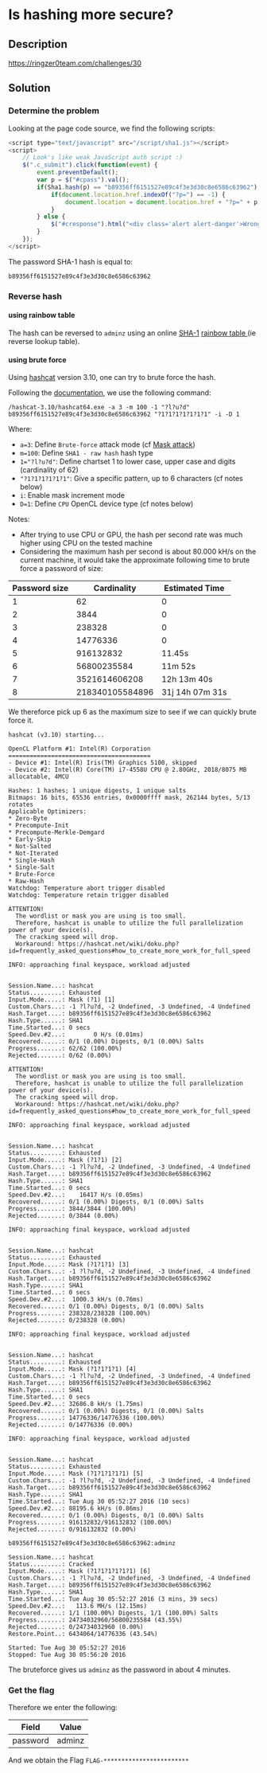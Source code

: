 # Is hashing more secure?

## Description

https://ringzer0team.com/challenges/30

## Solution

### Determine the problem
Looking at the page code source, we find the following scripts:
```javascript
<script type="text/javascript" src="/script/sha1.js"></script>
<script>
	// Look's like weak JavaScript auth script :)
	$(".c_submit").click(function(event) {
		event.preventDefault();
		var p = $("#cpass").val();
		if(Sha1.hash(p) == "b89356ff6151527e89c4f3e3d30c8e6586c63962") {
			if(document.location.href.indexOf("?p=") == -1) {   
				document.location = document.location.href + "?p=" + p;
			}
		} else {
			$("#cresponse").html("<div class='alert alert-danger'>Wrong password sorry.</div>");
		}
	});
</script>
```

The password SHA-1 hash is equal to:

```
b89356ff6151527e89c4f3e3d30c8e6586c63962
```

### Reverse hash

#### using rainbow table

The hash can be reversed to `adminz` using an online [SHA-1](https://en.wikipedia.org/wiki/SHA-1) [rainbow table ](http://sha1.gromweb.com/?hash=b89356ff6151527e89c4f3e3d30c8e6586c63962) (ie reverse lookup table).

#### using brute force

Using [hashcat](https://hashcat.net/hashcat/) version 3.10, one can try to brute force the hash.

Following the [documentation](https://hashcat.net/wiki/doku.php?id=hashcat), we use the following command:

```
/hashcat-3.10/hashcat64.exe -a 3 -m 100 -1 "?l?u?d" b89356ff6151527e89c4f3e3d30c8e6586c63962 "?1?1?1?1?1?1?1" -i -D 1
```

Where:
* `a=3`: Define `Brute-force` attack mode (cf [Mask attack](https://hashcat.net/wiki/doku.php?id=mask_attack))
* `m=100`: Define `SHA1 - raw hash` hash type
* `1="?l?u?d"`: Define chartset 1 to lower case, upper case and digits (cardinality of 62)
* `"?1?1?1?1?1?1"`: Give a specific pattern, up to 6 characters (cf notes below)
* `i`: Enable mask increment mode
* `D=1`: Define `CPU` OpenCL device type (cf notes below)

Notes:
* After trying to use CPU or GPU, the hash per second rate was much higher using CPU on the tested machine
* Considering the maximum hash per second is about 80.000 kH/s on the current machine, it would take the approximate following time to brute force a password of size:


|Password size  | Cardinality | Estimated Time |
| ------------- | ------------- | ------------- |
|1|62|0|
|2|3844|0|
|3|238328|0|
|4|14776336|0|
|5|916132832|11.45s|
|6|56800235584|11m 52s|
|7|3521614606208|12h 13m 40s|
|8|218340105584896|31j 14h 07m 31s|


We thereforce pick up 6 as the maximum size to see if we can quickly brute force it.

```
hashcat (v3.10) starting...

OpenCL Platform #1: Intel(R) Corporation
========================================
- Device #1: Intel(R) Iris(TM) Graphics 5100, skipped
- Device #2: Intel(R) Core(TM) i7-4558U CPU @ 2.80GHz, 2018/8075 MB allocatable, 4MCU

Hashes: 1 hashes; 1 unique digests, 1 unique salts
Bitmaps: 16 bits, 65536 entries, 0x0000ffff mask, 262144 bytes, 5/13 rotates
Applicable Optimizers:
* Zero-Byte
* Precompute-Init
* Precompute-Merkle-Demgard
* Early-Skip
* Not-Salted
* Not-Iterated
* Single-Hash
* Single-Salt
* Brute-Force
* Raw-Hash
Watchdog: Temperature abort trigger disabled
Watchdog: Temperature retain trigger disabled

ATTENTION!
  The wordlist or mask you are using is too small.
  Therefore, hashcat is unable to utilize the full parallelization power of your device(s).
  The cracking speed will drop.
  Workaround: https://hashcat.net/wiki/doku.php?id=frequently_asked_questions#how_to_create_more_work_for_full_speed

INFO: approaching final keyspace, workload adjusted


Session.Name...: hashcat
Status.........: Exhausted
Input.Mode.....: Mask (?1) [1]
Custom.Chars...: -1 ?l?u?d, -2 Undefined, -3 Undefined, -4 Undefined
Hash.Target....: b89356ff6151527e89c4f3e3d30c8e6586c63962
Hash.Type......: SHA1
Time.Started...: 0 secs
Speed.Dev.#2...:        0 H/s (0.01ms)
Recovered......: 0/1 (0.00%) Digests, 0/1 (0.00%) Salts
Progress.......: 62/62 (100.00%)
Rejected.......: 0/62 (0.00%)

ATTENTION!
  The wordlist or mask you are using is too small.
  Therefore, hashcat is unable to utilize the full parallelization power of your device(s).
  The cracking speed will drop.
  Workaround: https://hashcat.net/wiki/doku.php?id=frequently_asked_questions#how_to_create_more_work_for_full_speed

INFO: approaching final keyspace, workload adjusted


Session.Name...: hashcat
Status.........: Exhausted
Input.Mode.....: Mask (?1?1) [2]
Custom.Chars...: -1 ?l?u?d, -2 Undefined, -3 Undefined, -4 Undefined
Hash.Target....: b89356ff6151527e89c4f3e3d30c8e6586c63962
Hash.Type......: SHA1
Time.Started...: 0 secs
Speed.Dev.#2...:    16417 H/s (0.05ms)
Recovered......: 0/1 (0.00%) Digests, 0/1 (0.00%) Salts
Progress.......: 3844/3844 (100.00%)
Rejected.......: 0/3844 (0.00%)

INFO: approaching final keyspace, workload adjusted


Session.Name...: hashcat
Status.........: Exhausted
Input.Mode.....: Mask (?1?1?1) [3]
Custom.Chars...: -1 ?l?u?d, -2 Undefined, -3 Undefined, -4 Undefined
Hash.Target....: b89356ff6151527e89c4f3e3d30c8e6586c63962
Hash.Type......: SHA1
Time.Started...: 0 secs
Speed.Dev.#2...:  1000.3 kH/s (0.76ms)
Recovered......: 0/1 (0.00%) Digests, 0/1 (0.00%) Salts
Progress.......: 238328/238328 (100.00%)
Rejected.......: 0/238328 (0.00%)

INFO: approaching final keyspace, workload adjusted


Session.Name...: hashcat
Status.........: Exhausted
Input.Mode.....: Mask (?1?1?1?1) [4]
Custom.Chars...: -1 ?l?u?d, -2 Undefined, -3 Undefined, -4 Undefined
Hash.Target....: b89356ff6151527e89c4f3e3d30c8e6586c63962
Hash.Type......: SHA1
Time.Started...: 0 secs
Speed.Dev.#2...: 32686.8 kH/s (1.75ms)
Recovered......: 0/1 (0.00%) Digests, 0/1 (0.00%) Salts
Progress.......: 14776336/14776336 (100.00%)
Rejected.......: 0/14776336 (0.00%)

INFO: approaching final keyspace, workload adjusted


Session.Name...: hashcat
Status.........: Exhausted
Input.Mode.....: Mask (?1?1?1?1?1) [5]
Custom.Chars...: -1 ?l?u?d, -2 Undefined, -3 Undefined, -4 Undefined
Hash.Target....: b89356ff6151527e89c4f3e3d30c8e6586c63962
Hash.Type......: SHA1
Time.Started...: Tue Aug 30 05:52:27 2016 (10 secs)
Speed.Dev.#2...: 88195.6 kH/s (0.86ms)
Recovered......: 0/1 (0.00%) Digests, 0/1 (0.00%) Salts
Progress.......: 916132832/916132832 (100.00%)
Rejected.......: 0/916132832 (0.00%)

b89356ff6151527e89c4f3e3d30c8e6586c63962:adminz

Session.Name...: hashcat
Status.........: Cracked
Input.Mode.....: Mask (?1?1?1?1?1?1) [6]
Custom.Chars...: -1 ?l?u?d, -2 Undefined, -3 Undefined, -4 Undefined
Hash.Target....: b89356ff6151527e89c4f3e3d30c8e6586c63962
Hash.Type......: SHA1
Time.Started...: Tue Aug 30 05:52:27 2016 (3 mins, 39 secs)
Speed.Dev.#2...:   113.6 MH/s (12.15ms)
Recovered......: 1/1 (100.00%) Digests, 1/1 (100.00%) Salts
Progress.......: 24734032960/56800235584 (43.55%)
Rejected.......: 0/24734032960 (0.00%)
Restore.Point..: 6434064/14776336 (43.54%)

Started: Tue Aug 30 05:52:27 2016
Stopped: Tue Aug 30 05:56:20 2016
```
The bruteforce gives us `adminz` as the password in about 4 minutes.

### Get the flag

Therefore we enter the following:

|Field  | Value |
| ------------- | ------------- |
|password|adminz|

And we obtain the Flag `FLAG-************************`